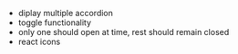 - diplay multiple accordion
- toggle functionality
- only one should open at time, rest should remain closed
- react icons
